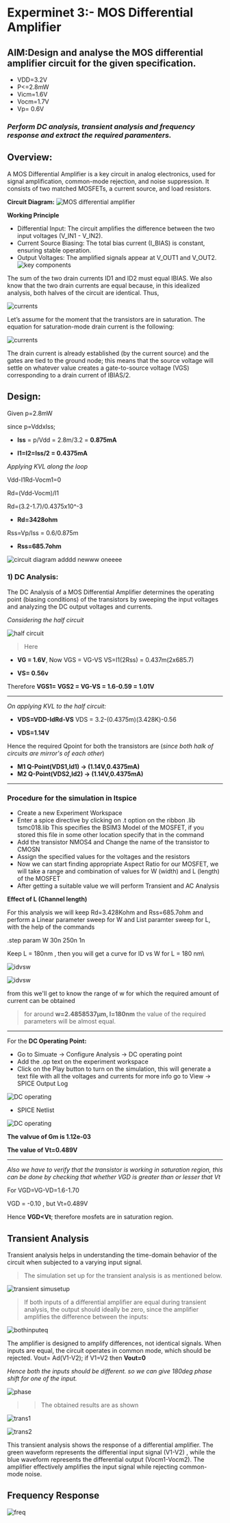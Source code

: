 
# Experminet 3:- MOS Differential Amplifier 
## AIM:Design and analyse the MOS differential amplifier circuit for the given specification.
- VDD=3.2V
- P<=2.8mW
- Vicm=1.6V
- Vocm=1.7V
- Vp= 0.6V
### *Perform DC analysis, transient analysis and frequency response and extract the required paramenters.* 

## Overview:


A MOS Differential Amplifier is a key circuit in analog electronics, used for signal amplification, common-mode rejection, and noise suppression. It consists of two matched MOSFETs, a current source, and load resistors.

**Circuit Diagram:**
![MOS differential amplifier](https://github.com/shivaanii33/LIC-Lab/blob/52110e1853d4575edfdec76bafaeec429ba6d917/images/Screenshot%202025-03-03%20225209.png)

**Working Principle**
- Differential Input: The circuit amplifies the difference between the two input voltages (V_IN1 - V_IN2).
- Current Source Biasing: The total bias current (I_BIAS) is constant, ensuring stable operation.
- Output Voltages: The amplified signals appear at V_OUT1 and V_OUT2.
![key components](https://github.com/shivaanii33/LIC-Lab/blob/966b6e7a2e0489e3310ef2e9bbb45008c497c658/images/Screenshot%202025-03-03%20232202.png)

The sum of the two drain currents ID1 and ID2 must equal IBIAS. We also know that the two drain currents are equal because, in this idealized analysis, both halves of the circuit are identical. Thus,

![currents](https://github.com/shivaanii33/LIC-Lab/blob/ec7d886a29f5b565224f69184f1f69cdd5f25a10/images/Screenshot%202025-03-03%20230122.png)

Let’s assume for the moment that the transistors are in saturation. The equation for saturation-mode drain current is the following:

![currents](https://github.com/shivaanii33/LIC-Lab/blob/9b9095811bc1715f898f1aa399f29d3c25861cdb/images/Screenshot%202025-03-03%20230129.png)

 The drain current is already established (by the current source) and the gates are tied to the ground node; this means that the source voltage will settle on whatever value creates a gate-to-source voltage (VGS) corresponding to a drain current of IBIAS/2.


 ## Design:
  Given p=2.8mW

  since p=VddxIss;

  - **Iss** = p/Vdd = 2.8m/3.2 = **0.875mA**
  
 -  **I1=I2=Iss/2 =  0.4375mA**
  
  *Applying KVL along the loop*
  
  Vdd-I1Rd-Vocm1=0

  Rd=(Vdd-Vocm)/I1

  Rd=(3.2-1.7)/0.4375x10^-3

  - **Rd=3428ohm**

  Rss=Vp/Iss = 0.6/0.875m

  - **Rss=685.7ohm**

  ![circuit diagram](https://github.com/shivaanii33/LIC-Lab/blob/52110e1853d4575edfdec76bafaeec429ba6d917/images/Screenshot%202025-03-03%20225209.png)
  adddd newww oneeee

### 1) DC Analysis:
The DC Analysis of a MOS Differential Amplifier determines the operating point (biasing conditions) of the transistors by sweeping the input voltages and analyzing the DC output voltages and currents.


*Considering the half circuit*

 ![half circuit](https://github.com/shivaanii33/LIC-Lab/blob/211867682ab9b21d088fab71e7edcfb8c6c8f53a/images/Screenshot%202025-03-03%20234100.png)
> Here 
- **VG = 1.6V**, Now VGS = VG-VS 
VS=I1(2Rss) = 0.437m(2x685.7)

- **VS= 0.56v**

Therefore **VGS1= VGS2 = VG-VS = 1.6-0.59 = 1.01V**

---
*On applying KVL to the half circuit:*

- **VDS=VDD-IdRd-VS**
VDS = 3.2-(0.4375m)(3.428K)-0.56

- **VDS=1.14V**

Hence the required Qpoint for both the transistors are (*since both halk of circuits are mirror's of each other*)

- **M1 Q-Point(VDS1,Id1) -> (1.14V,0.4375mA)**
- **M2 Q-Point(VDS2,Id2) -> (1.14V,0.4375mA)**

---
### Procedure for the simulation in ltspice

- Create a new Experiment Workspace
- Enter a spice directive by clicking on .t option on the ribbon  .lib tsmc018.lib  This specifies the BSIM3 Model of the MOSFET, if you stored this file in some other location specify that in the command
- Add the transistor NMOS4 and Change the name of the transistor to CMOSN
- Assign the specified values for the voltages and the resistors
- Now we can start finding appropriate Aspect Ratio for our MOSFET, we will take a range and combination of values for W (width) and L (length) of the MOSFET
- After getting a suitable value we will perform Transient and AC Analysis

**Effect of L (Channel length)**

For this analysis we will keep Rd=3.428Kohm and Rss=685.7ohm and perform a Linear parameter sweep for W and List paramter sweep for L, with the help of the commands

.step param W 30n  250n 1n

Keep L = 180nm , then you will get a curve for ID vs W for L = 180 nm\

![idvsw](https://github.com/shivaanii33/LIC-Lab/blob/cd5eea4a11ad5b6a6028ef5c6d2d9c624667b448/images/Screenshot%202025-03-04%20003531.png)

![idvsw](https://github.com/shivaanii33/LIC-Lab/blob/99e486abeae8c2dd28387f122e5778e25f058ded/images/Screenshot%202025-03-04%20003616.png)

from this we'll get to know the range of w for which the required amount of current can be obtained 
 
 > for around **w=2.4858537µm, l=180nm** the value of the required parameters will be almost equal.

 ---


For the **DC Operating Point:**

- Go to Simuate -> Configure Analysis -> DC operating point
- Add the .op text on the experiment workspace
- Click on the Play button to turn on the simulation, this will generate a text file with all the voltages and currents for more info go to View -> SPICE Output Log

![DC operating](https://github.com/shivaanii33/LIC-Lab/blob/83c926784733f49900df362a2f24909725d5c9a9/images/Screenshot%202025-03-04%20010201.png)

- SPICE Netlist

![DC operating](https://github.com/shivaanii33/LIC-Lab/blob/b9f937da41d45a25a75f579fd065d40de742de77/images/Screenshot%202025-03-04%20010311.png)

**The valvue of Gm is 1.12e-03**

**The value of Vt=0.489V**

---

*Also we have to verify that the transistor is working in saturation region, this can be done by checking that whether VGD is greater than or lesser that Vt*

For VGD=VG-VD=1.6-1.70

VGD = -0.10 , but Vt=0.489V

Hence **VGD<Vt**; therefore mosfets are in saturation region.

## Transient Analysis
Transient analysis helps in understanding the time-domain behavior of the circuit when subjected to a varying input signal. 
> The simulation set up for the transient analysis is as mentioned below.

![transient simusetup](https://github.com/shivaanii33/LIC-Lab/blob/4a3c6d34d5899d7874191c48ed9733999e267e99/images/Screenshot%202025-03-04%20230524.png)

> If both inputs of a differential amplifier are equal during transient analysis, the output should ideally be zero, since the amplifier amplifies the difference between the inputs:

![bothinputeq](https://github.com/shivaanii33/LIC-Lab/blob/9255734fc6091b827c3a64f71fb507ca22069b85/images/Screenshot%202025-03-04%20224130.png)

The amplifier is designed to amplify differences, not identical signals.
When inputs are equal, the circuit operates in common mode, which should be rejected.
Vout= Ad(V1-V2); if V1=V2 then **Vout=0**

*Hence both the inputs should be different. so we can give 180deg phase shift for one of the input.*

![phase](https://github.com/shivaanii33/LIC-Lab/blob/2d70b2dee767bc5525c781d5b68e6b671f7ee8ad/images/Screenshot%202025-03-04%20230542.png)

>> The obtained results are as shown 

![trans1](https://github.com/shivaanii33/LIC-Lab/blob/df8715fb5224298f2871283c07307975d00b8792/images/Screenshot%202025-03-04%20223603.png)

![trans2](https://github.com/shivaanii33/LIC-Lab/blob/82f173d033cb3c467a008738c541435f709c13c8/images/Screenshot%202025-03-04%20223955.png)

This transient analysis shows the response of a differential amplifier. The green waveform represents the differential input signal (V1-V2) , while the blue waveform represents the differential output (Vocm1-Vocm2). The amplifier effectively amplifies the input signal while rejecting common-mode noise. 

## Frequency Response 

![freq](https://github.com/shivaanii33/LIC-Lab/blob/0d1af10cb6a7796874d6dfd88dac80ccc97f58ab/images/Screenshot%202025-03-05%20000357.png)





